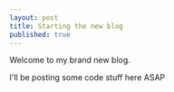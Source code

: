 ```yaml
---
layout: post
title: Starting the new blog
published: true
---
```


Welcome to my brand new blog.

I'll be posting some code stuff here ASAP
